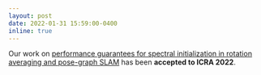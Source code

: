 ```yaml
---
layout: post
date: 2022-01-31 15:59:00-0400
inline: true
---
```


Our work on <a href="https://arxiv.org/abs/2201.03773">performance guarantees for spectral initialization in rotation averaging and pose-graph SLAM</a> has been <b>accepted to ICRA 2022</b>.

